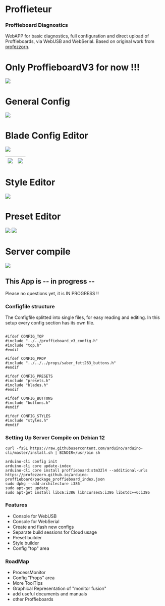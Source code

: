 
# Proffieteur
### Proffieboard Diagnostics
WebAPP for basic diagnostics, full configuration and direct upload of Proffieboards, via WebUSB and WebSerial. 
Based on original work from [profezzorn](https://github.com/profezzorn).

# Only ProffieboardV3 for now !!!

![](/contrib/admin.PNG)

# General Config
![](/contrib/top.PNG)

# Blade Config Editor
![](/contrib/blades.PNG)

| ![](/contrib/newBladeDefinition.PNG)    | ![](/contrib/newLed.PNG) |
| ----------- | ----------- |

# Style Editor
![](/contrib/styles.PNG)

# Preset Editor
![](/contrib/presets.PNG)
![](/contrib/preset_edit.PNG)



# Server compile
![](/contrib/compile.PNG)



## This App is -- in progress --
Please no questions yet, it is IN PROGRESS !!


### Configfile structure
The Configfile splitted into single files, for easy reading and editing. In this setup every config section has its own file.
```

#ifdef CONFIG_TOP
#include "../../proffieboard_v3_config.h"
#include "top.h"
#endif

#ifdef CONFIG_PROP
#include "../../../props/saber_fett263_buttons.h"
#endif

#ifdef CONFIG_PRESETS
#include "presets.h"
#include "blades.h"
#endif

#ifdef CONFIG_BUTTONS
#include "buttons.h"
#endif

#ifdef CONFIG_STYLES
#include "styles.h"
#endif
```

### Setting Up Server Compile on Debian 12
```
curl -fsSL https://raw.githubusercontent.com/arduino/arduino-cli/master/install.sh | BINDIR=/usr/bin sh

arduino-cli config init
arduino-cli core update-index
arduino-cli core install proffieboard:stm32l4 --additional-urls https://profezzorn.github.io/arduino-proffieboard/package_proffieboard_index.json
sudo dpkg --add-architecture i386
sudo apt-get update
sudo apt-get install libc6:i386 libncurses5:i386 libstdc++6:i386
```

### Features
* Console for WebUSB
* Console for WebSerial
* Create and flash new configs
* Separate build sessions for Cloud usage
* Preset builder
* Style builder
* Config "top" area


### RoadMap
* ProcessMonitor
* Config "Props" area
* More ToolTips
* Graphical Representation of "monitor fusion"
* add useful documents and manuals
* other Proffieboards

